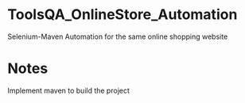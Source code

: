 # ToolsQA_OnlineStore_Automation
Selenium-Maven Automation for the same online shopping website

# Notes
Implement maven to build the project
